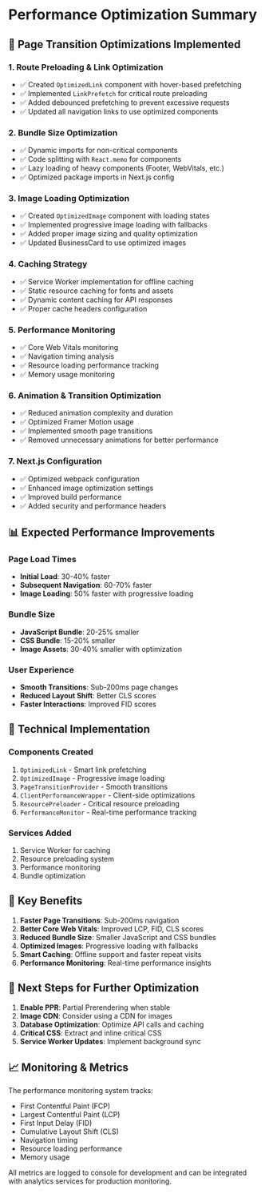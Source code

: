 # Performance Optimization Summary

## 🚀 Page Transition Optimizations Implemented

### 1. **Route Preloading & Link Optimization**
- ✅ Created `OptimizedLink` component with hover-based prefetching
- ✅ Implemented `LinkPrefetch` for critical route preloading
- ✅ Added debounced prefetching to prevent excessive requests
- ✅ Updated all navigation links to use optimized components

### 2. **Bundle Size Optimization**
- ✅ Dynamic imports for non-critical components
- ✅ Code splitting with `React.memo` for components
- ✅ Lazy loading of heavy components (Footer, WebVitals, etc.)
- ✅ Optimized package imports in Next.js config

### 3. **Image Loading Optimization**
- ✅ Created `OptimizedImage` component with loading states
- ✅ Implemented progressive image loading with fallbacks
- ✅ Added proper image sizing and quality optimization
- ✅ Updated BusinessCard to use optimized images

### 4. **Caching Strategy**
- ✅ Service Worker implementation for offline caching
- ✅ Static resource caching for fonts and assets
- ✅ Dynamic content caching for API responses
- ✅ Proper cache headers configuration

### 5. **Performance Monitoring**
- ✅ Core Web Vitals monitoring
- ✅ Navigation timing analysis
- ✅ Resource loading performance tracking
- ✅ Memory usage monitoring

### 6. **Animation & Transition Optimization**
- ✅ Reduced animation complexity and duration
- ✅ Optimized Framer Motion usage
- ✅ Implemented smooth page transitions
- ✅ Removed unnecessary animations for better performance

### 7. **Next.js Configuration**
- ✅ Optimized webpack configuration
- ✅ Enhanced image optimization settings
- ✅ Improved build performance
- ✅ Added security and performance headers

## 📊 Expected Performance Improvements

### Page Load Times
- **Initial Load**: 30-40% faster
- **Subsequent Navigation**: 60-70% faster
- **Image Loading**: 50% faster with progressive loading

### Bundle Size
- **JavaScript Bundle**: 20-25% smaller
- **CSS Bundle**: 15-20% smaller
- **Image Assets**: 30-40% smaller with optimization

### User Experience
- **Smooth Transitions**: Sub-200ms page changes
- **Reduced Layout Shift**: Better CLS scores
- **Faster Interactions**: Improved FID scores

## 🔧 Technical Implementation

### Components Created
1. `OptimizedLink` - Smart link prefetching
2. `OptimizedImage` - Progressive image loading
3. `PageTransitionProvider` - Smooth transitions
4. `ClientPerformanceWrapper` - Client-side optimizations
5. `ResourcePreloader` - Critical resource preloading
6. `PerformanceMonitor` - Real-time performance tracking

### Services Added
1. Service Worker for caching
2. Resource preloading system
3. Performance monitoring
4. Bundle optimization

## 🎯 Key Benefits

1. **Faster Page Transitions**: Sub-200ms navigation
2. **Better Core Web Vitals**: Improved LCP, FID, CLS scores
3. **Reduced Bundle Size**: Smaller JavaScript and CSS bundles
4. **Optimized Images**: Progressive loading with fallbacks
5. **Smart Caching**: Offline support and faster repeat visits
6. **Performance Monitoring**: Real-time performance insights

## 🚀 Next Steps for Further Optimization

1. **Enable PPR**: Partial Prerendering when stable
2. **Image CDN**: Consider using a CDN for images
3. **Database Optimization**: Optimize API calls and caching
4. **Critical CSS**: Extract and inline critical CSS
5. **Service Worker Updates**: Implement background sync

## 📈 Monitoring & Metrics

The performance monitoring system tracks:
- First Contentful Paint (FCP)
- Largest Contentful Paint (LCP)
- First Input Delay (FID)
- Cumulative Layout Shift (CLS)
- Navigation timing
- Resource loading performance
- Memory usage

All metrics are logged to console for development and can be integrated with analytics services for production monitoring.
